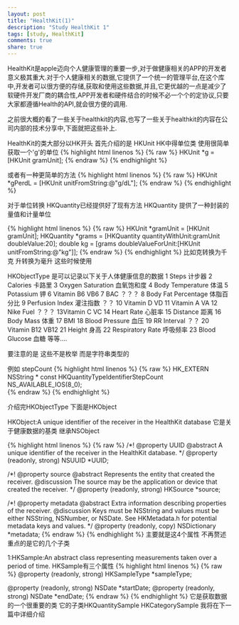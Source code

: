 ```yaml
---
layout: post
title: "HealthKit(1)"
description: "Study HealthKit 1"
tags: [study, HealthKit]
comments: true
share: true
---
```

HealthKit是apple迈向个人健康管理的重要一步,对于做健康相关的APP的开发者意义极其重大.对于个人健康相关的数据,它提供了一个统一的管理平台,在这个库中,开发者可以很方便的存储,获取和使用这些数据,并且,它更优越的一点是减少了软硬件开发厂商的耦合性,APP开发者和硬件结合的时候不必一个个的定协议,只要大家都遵循Health的API,就会很方便的调用.

之前很大概的看了一些关于healthkit的内容,也写了一些关于healthkit的内容在公司内部的技术分享中,下面就把这些补上.

HealthKit的类大部分以HK开头
首先介绍的是 HKUnit HK中得单位类
使用很简单 获取一个'g'的单位
{% highlight html linenos %}
{% raw %}
HKUnit *g = [HKUnit gramUnit];
{% endraw %}
{% endhighlight %}

或者有一种更简单的方法
{% highlight html linenos %}
{% raw %}
HKUnit *gPerdL = [HKUnit unitFromString:@"g/dL"];
{% endraw %}
{% endhighlight %}
 
 对于单位转换 HKQuantity已经提供好了现有方法
 HKQuantity 提供了一种封装的量值和计量单位

{% highlight html linenos %}
{% raw %}
HKUnit *gramUnit = [HKUnit gramUnit];
HKQuantity *grams = [HKQuantity quantityWithUnit:gramUnit doubleValue:20];
double kg = [grams doubleValueForUnit:[HKUnit unitFromString:@"kg"]];
{% endraw %}
{% endhighlight %}
比如克转换为千克 升转换为毫升 这些时候使用

HKObjectType 是可以记录以下关于人体健康信息的数据 
1 Steps 计步器
2 Calories 卡路里
3 Oxygen Saturation 血氧饱和度
4 Body Temperature 体温
5 Potassium 钾
6 Vitamin B6  VB6
7 BAC ？？？
8 Body Fat Percentage 体脂百分比
9 Perfusion Index 灌注指数 ？？
10 Vitamin D  VD
11 Vitamin A VA
12 Nike Fuel ？？？
13Vitamin C VC
14 Heart Rate 心脏率
15 Distance 距离
16  Body Mass   体重
17 BMI
18 Blood Pressure 血压
19 RR Interval ？？
20 Vitamin B12 VB12
21 Height 身高
22 Respiratory Rate 呼吸频率
23 Blood Glucose 血糖
等等....

要注意的是 这些不是枚举 而是字符串类型的

例如 stepCount
{% highlight html linenos %}
{% raw %}
HK_EXTERN NSString * const HKQuantityTypeIdentifierStepCount NS_AVAILABLE_IOS(8_0);  
{% endraw %}
{% endhighlight %}

介绍完HKObjectType 下面是HKObject

HKObject:A unique identifier of the receiver in the HealthKit database
它是关于健康数据的基类 继承NSObject 

{% highlight html linenos %}
{% raw %}
/*!
 @property      UUID
 @abstract      A unique identifier of the receiver in the HealthKit database.
 */
@property (readonly, strong) NSUUID *UUID;

/*!
 @property      source
 @abstract      Represents the entity that created the receiver.
 @discussion    The source may be the application or device that created the receiver.
 */
@property (readonly, strong) HKSource *source;

/*!
 @property      metadata
 @abstract      Extra information describing properties of the receiver.
 @discussion    Keys must be NSString and values must be either NSString, NSNumber, or NSDate.
                See HKMetadata.h for potential metadata keys and values.
 */
@property (readonly, copy) NSDictionary *metadata;
{% endraw %}
{% endhighlight %}
主要就是这4个属性 不再赘述 重点的是它的几个子类

1:HKSample:An abstract class representing measurements taken over a period of time.
HKSample有三个属性
{% highlight html linenos %}
{% raw %}
@property (readonly, strong) HKSampleType *sampleType;

@property (readonly, strong) NSDate *startDate;
@property (readonly, strong) NSDate *endDate;
{% endraw %}
{% endhighlight %}
它是获取数据的一个很重要的类 它的子类HKQuantitySample HKCategorySample 我将在下一篇中详细介绍




